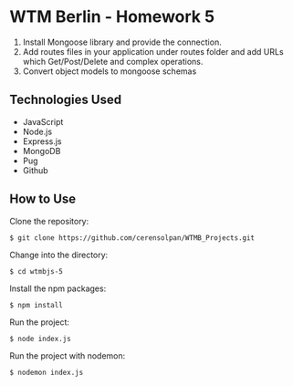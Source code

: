 # WTM Berlin - Homework 5


1.  Install Mongoose library and provide the connection.
2.  Add routes files in your application under routes folder and add URLs which Get/Post/Delete and complex operations.
3.  Convert object models to mongoose schemas


## Technologies Used

- JavaScript
- Node.js
- Express.js
- MongoDB
- Pug
- Github


## How to Use
Clone the repository:

    $ git clone https://github.com/cerensolpan/WTMB_Projects.git
    
Change into the directory:

    $ cd wtmbjs-5

Install the npm packages:

    $ npm install

Run the project:

    $ node index.js

Run the project with nodemon:

    $ nodemon index.js